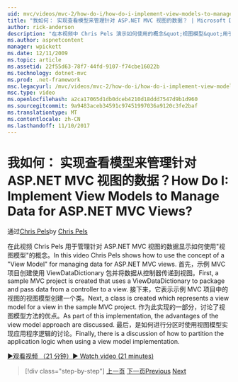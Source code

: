 ```yaml
---
uid: mvc/videos/mvc-2/how-do-i/how-do-i-implement-view-models-to-manage-data-for-aspnet-mvc-views
title: "我如何： 实现查看模型来管理针对 ASP.NET MVC 视图的数据？ | Microsoft Docs"
author: rick-anderson
description: "在本视频中 Chris Pels 演示如何使用的概念&quot;视图模型&quot;用于管理针对 ASP.NET MVC 视图的数据。 首先，示例 MVC 项目是凭据..."
ms.author: aspnetcontent
manager: wpickett
ms.date: 12/11/2009
ms.topic: article
ms.assetid: 22f55d63-78f7-44fd-9107-f74cbe16022b
ms.technology: dotnet-mvc
ms.prod: .net-framework
msc.legacyurl: /mvc/videos/mvc-2/how-do-i/how-do-i-implement-view-models-to-manage-data-for-aspnet-mvc-views
msc.type: video
ms.openlocfilehash: a2ca17065d1db0dceb4210d18ddd7547d9b1d960
ms.sourcegitcommit: 9a9483aceb34591c97451997036a9120c3fe2baf
ms.translationtype: MT
ms.contentlocale: zh-CN
ms.lasthandoff: 11/10/2017
---
```

<a name="how-do-i-implement-view--models-to-manage-data-for-aspnet-mvc-views"></a><span data-ttu-id="d5be5-105">我如何： 实现查看模型来管理针对 ASP.NET MVC 视图的数据？</span><span class="sxs-lookup"><span data-stu-id="d5be5-105">How Do I: Implement View  Models to Manage Data for ASP.NET MVC Views?</span></span>
====================
<span data-ttu-id="d5be5-106">通过[Chris Pels](https://twitter.com/chrispels)</span><span class="sxs-lookup"><span data-stu-id="d5be5-106">by [Chris Pels](https://twitter.com/chrispels)</span></span>

<span data-ttu-id="d5be5-107">在此视频 Chris Pels 用于管理针对 ASP.NET MVC 视图的数据显示如何使用"视图模型"的概念。</span><span class="sxs-lookup"><span data-stu-id="d5be5-107">In this video Chris Pels shows how to use the concept of a "View Model" for managing data for ASP.NET MVC views.</span></span> <span data-ttu-id="d5be5-108">首先，示例 MVC 项目创建使用 ViewDataDictionary 包并将数据从控制器传递到视图。</span><span class="sxs-lookup"><span data-stu-id="d5be5-108">First, a sample MVC project is created that uses a ViewDataDictionary to package and pass data from a controller to a view.</span></span> <span data-ttu-id="d5be5-109">接下来，它表示示例 MVC 项目中的视图的视图模型创建一个类。</span><span class="sxs-lookup"><span data-stu-id="d5be5-109">Next, a class is created which represents a view model for a view in the sample MVC project.</span></span> <span data-ttu-id="d5be5-110">作为此实现的一部分，讨论了视图模型方法的优点。</span><span class="sxs-lookup"><span data-stu-id="d5be5-110">As part of this implementation, the advantages of the view model approach are discussed.</span></span> <span data-ttu-id="d5be5-111">最后，是如何进行分区时使用视图模型实现应用程序逻辑的讨论。</span><span class="sxs-lookup"><span data-stu-id="d5be5-111">Finally, there is a discussion of how to partition the application logic when using a view model implementation.</span></span>

[<span data-ttu-id="d5be5-112">&#9654;观看视频 （21 分钟）</span><span class="sxs-lookup"><span data-stu-id="d5be5-112">&#9654; Watch video (21 minutes)</span></span>](https://channel9.msdn.com/Blogs/ASP-NET-Site-Videos/how-do-i-implement-view-models-to-manage-data-for-aspnet-mvc-views)

>[!div class="step-by-step"]
<span data-ttu-id="d5be5-113">[上一页](how-do-i-work-with-data-in-aspnet-mvc-partial-views.md)
[下一页](how-do-i-create-a-custom-html-helper-for-an-mvc-application.md)</span><span class="sxs-lookup"><span data-stu-id="d5be5-113">[Previous](how-do-i-work-with-data-in-aspnet-mvc-partial-views.md)
[Next](how-do-i-create-a-custom-html-helper-for-an-mvc-application.md)</span></span>
